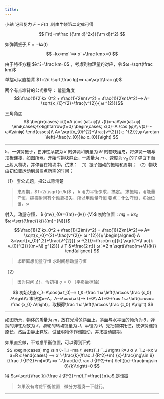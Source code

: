 ```yaml
---
title:
---
```

小结
记回复力 $F=F(t)$ ,则由牛顿第二定律可得

$$
F(t)=m\frac {{\rm d}^2x}{{\rm d}t^2}
$$

如弹簧振子,$F=-kx(t)$

$$
-kx=mx''⟹ x''+\frac km x=0
$$

由于特征方程 $λ^2+\frac km=0$ ，考虑到物理量的对应，令 $ω=\sqrt{\frac km}$

单摆可以直接背 $T=2π \sqrt{\frac lg}⟹ ω=\sqrt{\frac gl}$

两个有点难背的公式推导：
能量角度
$$
\frac{1}{2}kx_0^2 + \frac{1}{2}m{v^2} = \frac{1}{2}m{A^2}⟹ A= \sqrt{x_{0}^{2}+\frac{v^{2}}{ ω ^{2}}}$$

三角角度
$$
\begin{cases}
  x(t)=A \cos (ωt+φ)\\
  v(t)=-ωA\sin(ωt+φ)
\end{cases}\xRightarrow{t=0}
\begin{cases}
  x(0)=A \cos (φ)\\
  v(0)=-ωA\sin(φ)
\end{cases}\\
A= \sqrt{x_{0}^{2}+\frac{v^{2}}{ ω ^{2}}},φ=\arctan \left(-\frac{v_{0}}{ω x_{0}}\right)
$$

---

5、一弹簧振子，由弹性系数为 $k$ 的弹簧和质量为 $M$ 的物块组成，将弹簧一端与顶板连接，如图所示。开始时物块静止，一质量为 $m$ 、速度为 $v_0$ 的子弹由下而上射入物块，并停留在物块中，试求：
（1）振子振动的振幅和周期；
（2）物块由初位置运动到最高点所需的时间；

（1）
套公式题，把公式背清楚
>求周期，$T=2π\sqrt{m/k}$ ， $k$ 用力平衡来求，搞定。
求振幅，用能量守恒，碰撞瞬间有个动能损失，所以用动量守恒
要点：什么守恒，初始位置，$ω$

射入，动量守恒， $ {mv}_{0}=({m}+{M}) {V}$
初始位置：$mg=kx_0$
$ω=\sqrt{\frac{{k}}{{m}+{M}}}$

$$
\frac{1}{2}kx_0^2 + \frac{1}{2}m{v^2} = \frac{1}{2}m{A^2}⟹ A= \sqrt{x_{0}^{2}+\frac{v^{2}}{ ω ^{2}}}\\
\begin{aligned}
A
&=\sqrt{x_{0}^{2}+\frac{V^{2}}{ ω ^{2}}}=\frac{m g}{k} \sqrt{1+\frac{k v_{0}^{2}}{(m+M) g^{2}}} \\
T &=\frac{2 π}{ ω }=2 π \sqrt{\frac{m+M}{k}}
\end{aligned}
$$

>求距离想能量守恒
求时间想动量守恒

（2）
>因为只问 $Δ t$ ，令初相 $φ=0$ （平移坐标轴）

$$
初始状态x_0=A\cos(ω t_0)⟹ t_0=\frac 1 ω \left(\arccos \frac {x_0} A\right)\\
末状态x=A，A=A\cos(ω t)⟹ t=0\\
Δ t=0-\frac 1 ω \left(\arccos \frac {x_0} A\right)，取模得\frac 1 ω \left(\arccos \frac {x_0} A\right)
$$

---

如图所示，物体的质量为 $m$，放在光滑的斜面上，斜面与水平面的倾角为 $θ$，弹簧的弹性系数为 $k$，滑轮的转动惯量为 $J$，半径为 $R$。先把物体托住，使弹簧维持原长，然后由静止释放，试证明物体作谐振动，并求振动周期。

如果直接做，不考虑平衡位置，可以得到下式
$$
\begin{cases}
mg \sin θ-T_1=ma \\
\left(T_1-T_2\right) R=J α \\
T_2=kx \\
a=R α
\end{cases}
⟹
x''+\frac{k}{\frac J {R^2}+m} {x}-\frac{mg\sin θ}{\frac J {R^2}+m}=0\\
=x''+\frac{k}{\frac J {R^2}+m} \left({x}-\frac{mg\sin θ}{k}\right)=0
$$

得 $ω=\sqrt{\frac{k}{\frac J {R^2}+m}},T=\frac{2π}ω$,是谐振
>如果没有考虑平衡位置，微分方程凑一下就行。

---
